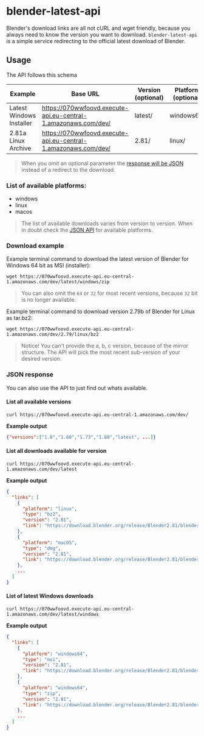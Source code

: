 # blender-latest-api
Blender's download links are all not cURL and wget friendly, because you always need to know the version you want to download.
`blender-latest-api` is a simple service redirecting to the official latest download of Blender.

## Usage
The API follows this schema

| Example                  | Base URL               | Version (optional) | Platform (optional) | File type (optional) |
|--------------------------|------------------------|--------------------|---------------------|----------------------|
| Latest Windows Installer | https://070wwfoovd.execute-api.eu-central-1.amazonaws.com/dev/ | latest/            | windows64/          | msi                  |
| 2.81a Linux Archive      | https://070wwfoovd.execute-api.eu-central-1.amazonaws.com/dev/ | 2.81/              | linux/              | bz2                  |

> When you omit an optional parameter the [response will be JSON](#json-response) instead of a redirect to the download.

### List of available platforms:
* windows
* linux
* macos

> The list of available downloads varies from version to version. When in doubt check the [JSON API](#json-response) for available platforms.

### Download example

Example terminal command to download the latest version of Blender for Windows 64 bit as MSI (installer):
```
wget https://070wwfoovd.execute-api.eu-central-1.amazonaws.com/dev/latest/windows/zip
```
> You can also omit the `64` or `32` for most recent versions, because `32` bit is no longer available.

Example terminal command to download version 2.79b of Blender for Linux as tar.bz2:
```
wget https://070wwfoovd.execute-api.eu-central-1.amazonaws.com/dev/2.79/linux/bz2
```

> Notice! You can't provide the a, b, c version, because of the mirror structure. The API will pick the most recent sub-version of your desired version.

### JSON response
You can also use the API to just find out whats available.

#### List all available versions
```
curl https://070wwfoovd.execute-api.eu-central-1.amazonaws.com/dev/
```

**Example output**
```JSON
{"versions":["1.0","1.60","1.73","1.80","latest", ...]}
```

#### List all downloads available for version
```
curl https://070wwfoovd.execute-api.eu-central-1.amazonaws.com/dev/latest
```

**Example output**
```JSON
{
  "links": [
    {
      "platform": "linux",
      "type": "bz2",
      "version": "2.81",
      "link": "https://download.blender.org/release/Blender2.81/blender-2.81-linux-glibc217-x86_64.tar.bz2"
    },
    {
      "platform": "macOS",
      "type": "dmg",
      "version": "2.81",
      "link": "https://download.blender.org/release/Blender2.81/blender-2.81-macOS.dmg"
    },
    ...
  ]
}
```

#### List of latest Windows downloads
```
curl https://070wwfoovd.execute-api.eu-central-1.amazonaws.com/dev/latest/windows
```
**Example output**
```JSON
{
  "links": [
    {
      "platform": "windows64",
      "type": "msi",
      "version": "2.81",
      "link": "https://download.blender.org/release/Blender2.81/blender-2.81-windows64.msi"
    },
    {
      "platform": "windows64",
      "type": "zip",
      "version": "2.81",
      "link": "https://download.blender.org/release/Blender2.81/blender-2.81-windows64.zip"
    },
    ... 
  ]
}
```
